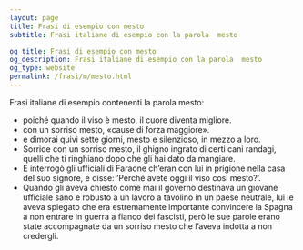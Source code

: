 ```yaml
---
layout: page
title: Frasi di esempio con mesto 
subtitle: Frasi italiane di esempio con la parola  mesto

og_title: Frasi di esempio con mesto 
og_description: Frasi italiane di esempio con la parola  mesto
og_type: website
permalink: /frasi/m/mesto.html
---
```


Frasi italiane di esempio contenenti la parola mesto:


- poiché quando il viso è mesto, il cuore diventa migliore.
- con un sorriso mesto, «cause di forza maggiore».
- e dimorai quivi sette giorni, mesto e silenzioso, in mezzo a loro.
- Sorride con un sorriso mesto, il ghigno ingrato di certi cani randagi, quelli che ti ringhiano dopo che gli hai dato da mangiare.
- E interrogò gli ufficiali di Faraone ch’eran con lui in prigione nella casa del suo signore, e disse: ‘Perché avete oggi il viso così mesto?’.
- Quando gli aveva chiesto come mai il governo destinava un giovane ufficiale sano e robusto a un lavoro a tavolino in un paese neutrale, lui le aveva spiegato che era estremamente importante convincere la Spagna a non entrare in guerra a fianco dei fascisti, però le sue parole erano state accompagnate da un sorriso mesto che l’aveva indotta a non credergli.
